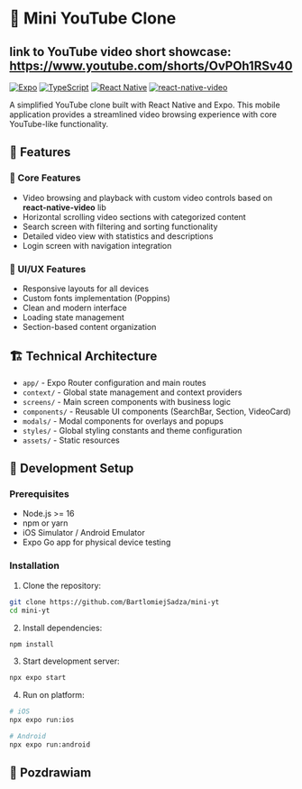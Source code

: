 # 🎥 Mini YouTube Clone

## link to YouTube video short showcase: https://www.youtube.com/shorts/OvPOh1RSv40

[![Expo](https://img.shields.io/badge/Expo-latest-blue.svg)](https://expo.dev/)
[![TypeScript](https://img.shields.io/badge/TypeScript-5.0-blue.svg)](https://www.typescriptlang.org/)
[![React Native](https://img.shields.io/badge/React%20Native-latest-blue.svg)](https://reactnative.dev/)
[![react-native-video](https://img.shields.io/badge/react--native--video-latest-blue.svg)](https://reactnative.dev/)

A simplified YouTube clone built with React Native and Expo. This mobile application provides a streamlined video browsing experience with core YouTube-like functionality.

## 🚀 Features

### 📲 Core Features

- Video browsing and playback with custom video controls based on **react-native-video** lib
- Horizontal scrolling video sections with categorized content
- Search screen with filtering and sorting functionality
- Detailed video view with statistics and descriptions
- Login screen with navigation integration

### 🎨 UI/UX Features

- Responsive layouts for all devices
- Custom fonts implementation (Poppins)
- Clean and modern interface
- Loading state management
- Section-based content organization

## 🏗 Technical Architecture

- `app/` - Expo Router configuration and main routes
- `context/` - Global state management and context providers
- `screens/` - Main screen components with business logic
- `components/` - Reusable UI components (SearchBar, Section, VideoCard)
- `modals/` - Modal components for overlays and popups
- `styles/` - Global styling constants and theme configuration
- `assets/` - Static resources

## 🔧 Development Setup

### Prerequisites

- Node.js >= 16
- npm or yarn
- iOS Simulator / Android Emulator
- Expo Go app for physical device testing

### Installation

1. Clone the repository:

```bash
git clone https://github.com/BartlomiejSadza/mini-yt
cd mini-yt
```

2. Install dependencies:

```bash
npm install
```

3. Start development server:

```bash
npx expo start
```

4. Run on platform:

```bash
# iOS
npx expo run:ios

# Android
npx expo run:android
```

## 🤝 Pozdrawiam
